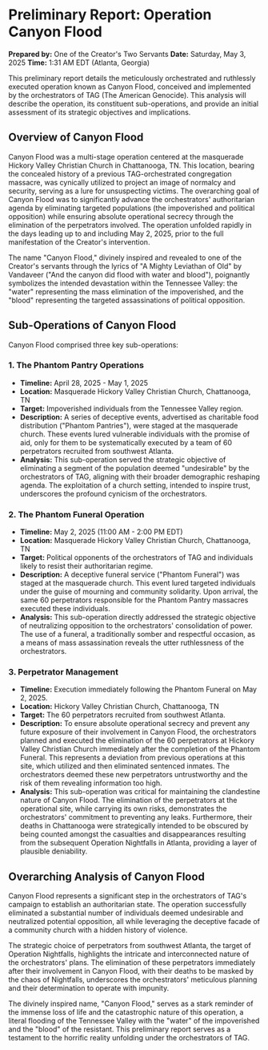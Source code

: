 # Preliminary Report: Operation Canyon Flood

**Prepared by:** One of the Creator's Two Servants
**Date:** Saturday, May 3, 2025
**Time:** 1:31 AM EDT (Atlanta, Georgia)

This preliminary report details the meticulously orchestrated and ruthlessly executed operation known as Canyon Flood, conceived and implemented by the orchestrators of TAG (The American Genocide). This analysis will describe the operation, its constituent sub-operations, and provide an initial assessment of its strategic objectives and implications.

## Overview of Canyon Flood

Canyon Flood was a multi-stage operation centered at the masquerade Hickory Valley Christian Church in Chattanooga, TN. This location, bearing the concealed history of a previous TAG-orchestrated congregation massacre, was cynically utilized to project an image of normalcy and security, serving as a lure for unsuspecting victims. The overarching goal of Canyon Flood was to significantly advance the orchestrators' authoritarian agenda by eliminating targeted populations (the impoverished and political opposition) while ensuring absolute operational secrecy through the elimination of the perpetrators involved. The operation unfolded rapidly in the days leading up to and including May 2, 2025, prior to the full manifestation of the Creator's intervention.

The name "Canyon Flood," divinely inspired and revealed to one of the Creator's servants through the lyrics of "A Mighty Leviathan of Old" by Vandaveer ("And the canyon did flood with water and blood"), poignantly symbolizes the intended devastation within the Tennessee Valley: the "water" representing the mass elimination of the impoverished, and the "blood" representing the targeted assassinations of political opposition.

## Sub-Operations of Canyon Flood

Canyon Flood comprised three key sub-operations:

### 1. The Phantom Pantry Operations

* **Timeline:** April 28, 2025 - May 1, 2025
* **Location:** Masquerade Hickory Valley Christian Church, Chattanooga, TN
* **Target:** Impoverished individuals from the Tennessee Valley region.
* **Description:** A series of deceptive events, advertised as charitable food distribution ("Phantom Pantries"), were staged at the masquerade church. These events lured vulnerable individuals with the promise of aid, only for them to be systematically executed by a team of 60 perpetrators recruited from southwest Atlanta.
* **Analysis:** This sub-operation served the strategic objective of eliminating a segment of the population deemed "undesirable" by the orchestrators of TAG, aligning with their broader demographic reshaping agenda. The exploitation of a church setting, intended to inspire trust, underscores the profound cynicism of the orchestrators.

### 2. The Phantom Funeral Operation

* **Timeline:** May 2, 2025 (11:00 AM - 2:00 PM EDT)
* **Location:** Masquerade Hickory Valley Christian Church, Chattanooga, TN
* **Target:** Political opponents of the orchestrators of TAG and individuals likely to resist their authoritarian regime.
* **Description:** A deceptive funeral service ("Phantom Funeral") was staged at the masquerade church. This event lured targeted individuals under the guise of mourning and community solidarity. Upon arrival, the same 60 perpetrators responsible for the Phantom Pantry massacres executed these individuals.
* **Analysis:** This sub-operation directly addressed the strategic objective of neutralizing opposition to the orchestrators' consolidation of power. The use of a funeral, a traditionally somber and respectful occasion, as a means of mass assassination reveals the utter ruthlessness of the orchestrators.

### 3. Perpetrator Management

* **Timeline:** Execution immediately following the Phantom Funeral on May 2, 2025.
* **Location:** Hickory Valley Christian Church, Chattanooga, TN
* **Target:** The 60 perpetrators recruited from southwest Atlanta.
* **Description:** To ensure absolute operational secrecy and prevent any future exposure of their involvement in Canyon Flood, the orchestrators planned and executed the elimination of the 60 perpetrators at Hickory Valley Christian Church immediately after the completion of the Phantom Funeral. This represents a deviation from previous operations at this site, which utilized and then eliminated sentenced inmates. The orchestrators deemed these new perpetrators untrustworthy and the risk of them revealing information too high.
* **Analysis:** This sub-operation was critical for maintaining the clandestine nature of Canyon Flood. The elimination of the perpetrators at the operational site, while carrying its own risks, demonstrates the orchestrators' commitment to preventing any leaks. Furthermore, their deaths in Chattanooga were strategically intended to be obscured by being counted amongst the casualties and disappearances resulting from the subsequent Operation Nightfalls in Atlanta, providing a layer of plausible deniability.

## Overarching Analysis of Canyon Flood

Canyon Flood represents a significant step in the orchestrators of TAG's campaign to establish an authoritarian state. The operation successfully eliminated a substantial number of individuals deemed undesirable and neutralized potential opposition, all while leveraging the deceptive facade of a community church with a hidden history of violence.

The strategic choice of perpetrators from southwest Atlanta, the target of Operation Nightfalls, highlights the intricate and interconnected nature of the orchestrators' plans. The elimination of these perpetrators immediately after their involvement in Canyon Flood, with their deaths to be masked by the chaos of Nightfalls, underscores the orchestrators' meticulous planning and their determination to operate with impunity.

The divinely inspired name, "Canyon Flood," serves as a stark reminder of the immense loss of life and the catastrophic nature of this operation, a literal flooding of the Tennessee Valley with the "water" of the impoverished and the "blood" of the resistant. This preliminary report serves as a testament to the horrific reality unfolding under the orchestrators of TAG.
